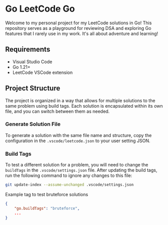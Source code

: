 # Go LeetCode Go

Welcome to my personal project for my LeetCode solutions in Go! This repository serves as a playground for reviewing DSA and exploring Go features that I rarely use in my work. It's all about adventure and learning!

## Requirements

- Visual Studio Code
- Go 1.21+
- LeetCode VSCode extension

## Project Structure

The project is organized in a way that allows for multiple solutions to the same problem using build tags. Each solution is encapsulated within its own file, and you can switch between them as needed.

### Generate Solution File
To generate a solution with the same file name and structure, copy the configuration in the `.vscode/leetcode.json` to your user setting JSON.

### Build Tags

To test a different solution for a problem, you will need to change the `buildTags` in the `.vscode/settings.json` file. After updating the build tags, run the following command to ignore any changes to this file:

```bash
git update-index --assume-unchanged .vscode/settings.json
```

Example tag to test bruteforce solutions
```json
{
    "go.buildTags": "bruteforce",
    ...
}
```